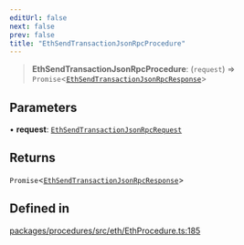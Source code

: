 ```yaml
---
editUrl: false
next: false
prev: false
title: "EthSendTransactionJsonRpcProcedure"
---
```


> **EthSendTransactionJsonRpcProcedure**: (`request`) => `Promise`\<[`EthSendTransactionJsonRpcResponse`](/reference/tevm/procedures/type-aliases/ethsendtransactionjsonrpcresponse/)\>

## Parameters

• **request**: [`EthSendTransactionJsonRpcRequest`](/reference/tevm/procedures/type-aliases/ethsendtransactionjsonrpcrequest/)

## Returns

`Promise`\<[`EthSendTransactionJsonRpcResponse`](/reference/tevm/procedures/type-aliases/ethsendtransactionjsonrpcresponse/)\>

## Defined in

[packages/procedures/src/eth/EthProcedure.ts:185](https://github.com/evmts/tevm-monorepo/blob/main/packages/procedures/src/eth/EthProcedure.ts#L185)

